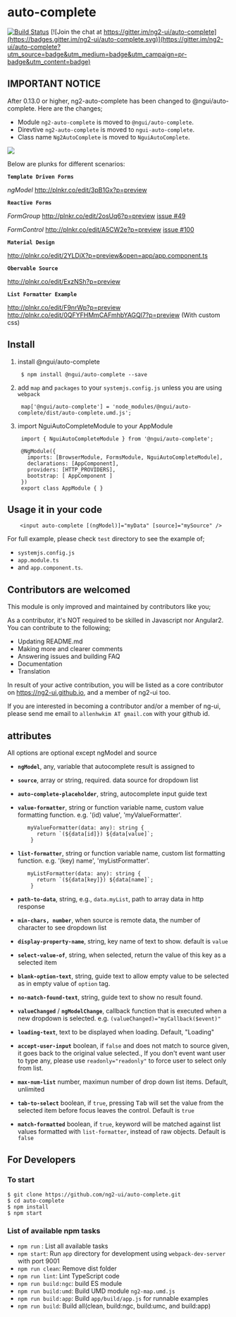 # auto-complete

[![Build Status](https://travis-ci.org/ng2-ui/auto-complete.svg?branch=master)](https://travis-ci.org/ng2-ui/auto-complete)
[![Join the chat at https://gitter.im/ng2-ui/auto-complete](https://badges.gitter.im/ng2-ui/auto-complete.svg)](https://gitter.im/ng2-ui/auto-complete?utm_source=badge&utm_medium=badge&utm_campaign=pr-badge&utm_content=badge)

## IMPORTANT NOTICE

After 0.13.0 or higher, ng2-auto-complete has been changed to @ngui/auto-complete. Here are the changes;

  * Module `ng2-auto-complete` is moved to `@ngui/auto-complete`.
  * Direvtive `ng2-auto-complete` is moved to `ngui-auto-complete`.
  * Class name `Ng2AutoComplete` is moved to `NguiAutoComplete`.

<a href="https://rawgit.com/ng2-ui/auto-complete/master/app/index.html">
  <img src="http://i.imgur.com/dAmheg0.png" />
</a>

Below are plunks for different scenarios:

**`Template Driven Forms`**

_ngModel_ http://plnkr.co/edit/3pB1Gx?p=preview
  
**`Reactive Forms`**

 _FormGroup_  http://plnkr.co/edit/2osUq6?p=preview
  [issue #49](https://github.com/ng2-ui/auto-complete/issues/49)

_FormControl_ http://plnkr.co/edit/A5CW2e?p=preview
  [issue #100](https://github.com/ng2-ui/auto-complete/issues/100)


**`Material Design`**

   http://plnkr.co/edit/2YLDjX?p=preview&open=app/app.component.ts

**`Obervable Source`**

  http://plnkr.co/edit/ExzNSh?p=preview

**`List Formatter Example`**

  http://plnkr.co/edit/F9nrWp?p=preview  
  http://plnkr.co/edit/0QFYFHMmCAFmhbYAGQl7?p=preview (With custom css)

## Install

1. install @ngui/auto-complete

        $ npm install @ngui/auto-complete --save

2. add `map` and `packages` to your `systemjs.config.js` unless you are using `webpack`

        map['@ngui/auto-complete'] = 'node_modules/@ngui/auto-complete/dist/auto-complete.umd.js';
        
3. import NguiAutoCompleteModule to your AppModule

        import { NguiAutoCompleteModule } from '@ngui/auto-complete';
        
        @NgModule({
          imports: [BrowserModule, FormsModule, NguiAutoCompleteModule],
          declarations: [AppComponent],
          providers: [HTTP_PROVIDERS],
          bootstrap: [ AppComponent ]
        })
        export class AppModule { }

## Usage it in your code

        <input auto-complete [(ngModel)]="myData" [source]="mySource" />
        
For full example, please check `test` directory to see the example of;

  - `systemjs.config.js`
  - `app.module.ts`
  -  and `app.component.ts`.


## Contributors are welcomed

This module is only improved and maintained by contributors like you;

As a contributor, it's NOT required to be skilled in Javascript nor Angular2. 
You can contribute to the following;

  * Updating README.md
  * Making more and clearer comments
  * Answering issues and building FAQ
  * Documentation
  * Translation

In result of your active contribution, you will be listed as a core contributor
on https://ng2-ui.github.io, and a member of ng2-ui too.

If you are interested in becoming a contributor and/or a member of ng-ui,
please send me email to `allenhwkim AT gmail.com` with your github id. 

## attributes
  All options are optional except ngModel and source

  * **`ngModel`**, any, variable that autocomplete result is assigned to
  * **`source`**, array or string, required. data source for dropdown list
  * **`auto-complete-placeholder`**,  string, autocomplete input guide text
  * **`value-formatter`**, string or function variable name, custom value formatting function. e.g. '(id) value', 'myValueFormatter'. 
  
           myValueFormatter(data: any): string {
              return `(${data[id]}) ${data[value]`;
            }
  * **`list-formatter`**, string or function variable name, custom list formatting function. e.g.  '(key) name', 'myListFormatter'. 
  
           myListFormatter(data: any): string {
              return `(${data[key]}) ${data[name]`;
            }
  
  * **`path-to-data`**, string, e.g., `data.myList`, path to array data in http response
  * **`min-chars, number`**, when source is remote data, the number of character to see dropdown list
  * **`display-property-name`**, string, key name of text to show. default is `value`
  * **`select-value-of`**, string, when selected, return the value of this key as a selected item
  * **`blank-option-text`**, string, guide text to allow empty value to be selected as in empty value of `option` tag.
  * **`no-match-found-text`**, string, guide text to show no result found.
  * **`valueChanged`** / **`ngModelChange`**, callback function that is executed when a new dropdown is selected.
     e.g. `(valueChanged)="myCallback($event)"`
  * **`loading-text`**, text to be displayed when loading. Default, "Loading"
  * **`accept-user-input`** boolean, if `false` and does not match to source given, it goes back to the original value selected., If you don't event want user to type any, please use `readonly="readonly"` to force user to select only from list.
  * **`max-num-list`** number, maximun number of drop down list items. Default, unlimited
  * **`tab-to-select`** boolean, if `true`, pressing <kbd>Tab</kbd> will set the value from the selected item before focus leaves the control. Default is `true`
  * **`match-formatted`** boolean, if `true`, keyword will be matched against list values formatted with `list-formatter`, instead of raw objects. Default is `false`
  
## For Developers

### To start

    $ git clone https://github.com/ng2-ui/auto-complete.git
    $ cd auto-complete
    $ npm install
    $ npm start
 
### List of available npm tasks

  * `npm run` : List all available tasks
  * `npm start`: Run `app` directory for development using `webpack-dev-server` with port 9001
  * `npm run clean`: Remove dist folder
  * `npm run lint`: Lint TypeScript code
  * `npm run build:ngc`: build ES module
  * `npm run build:umd`: Build UMD module `ng2-map.umd.js`
  * `npm run build:app`: Build `app/build/app.js` for runnable examples
  * `npm run build`: Build all(clean, build:ngc, build:umc, and build:app)
